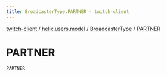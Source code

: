 ```yaml
---
title: BroadcasterType.PARTNER - twitch-client
---
```


[twitch-client](../../index.html) / [helix.users.model](../index.html) / [BroadcasterType](index.html) / [PARTNER](./-p-a-r-t-n-e-r.html)

# PARTNER

`PARTNER`